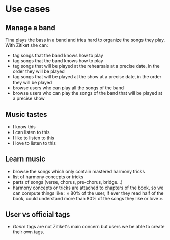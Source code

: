 # Use cases

## Manage a band

Tina plays the bass in a band and tries hard to organize the songs they play.
With Zitiket she can:

* tag songs that the band knows how to play
* tag songs that the band knows how to play
* tag songs that will be played at the rehearsals at a precise date, in the order they will be played
* tag songs that will be played at the show at a precise date, in the order they will be played
* browse users who can play all the songs of the band
* browse users who can play the songs of the band that will be played at a precise show

## Music tastes

* I know this
* I can listen to this
* I like to listen to this
* I love to listen to this

## Learn music

* browse the songs which only contain mastered harmony tricks
* list of harmony concepts or tricks
* parts of songs (verse, chorus, pre-chorus, bridge…)
* harmony concepts or tricks are attached to chapters of the book, so we can
  compute things like : « 80% of the user, if ever they read half of the book,
  could understand more than 80% of the songs they like or love ».

## User vs official tags

* *Genre* tags are not Zitiket's main concern but users we be able to create
  their own tags.
